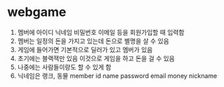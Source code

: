 # webgame
1. 멤버에 아이디 닉네임 비밀번호 이메일 등을 회원가입할 때 입력함
2. 멤버는 일정의 돈을 가지고 있는데 돈으로 별명을 살 수 있음
3. 게임에 들어가면 기본적으로 딜러가 있고 멤버가 있음
4. 초기에는 블랙잭만 있음 이것으로 게임을 하고 돈을 걸 수 있음
5. 나중에는 사람들이랑도 할 수 있게 함
6. 닉네임은 랭크, 동물
member
id
name
password
email
money
nickname
